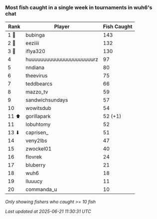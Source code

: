 ### Most fish caught in a single week in tournaments in wuh6's chat
| Rank | Player | Fish Caught |
|------|--------|-----------|
| 1 🥇  | bubinga  | 143 |
| 2 🥈  | eeziiii  | 132 |
| 3 🥉  | iflya320  | 130 |
| 4  | huuuuuuuuuuuuuuuuuuuuuurz  | 97 |
| 5  | nndiana  | 80 |
| 6  | theevirus  | 75 |
| 7  | teddbearcs  | 66 |
| 8  | mazzo_tv  | 59 |
| 9  | sandwichsundays  | 57 |
| 10  | wowitsdub  | 54 |
| 11 ⬆ | gorillapark  | 52 (+1) |
| 11  | lobuhtomy  | 52 |
| 13 ⬇ | caprisen_  | 51 |
| 14  | veny2lbs  | 47 |
| 15  | zwockel01  | 40 |
| 16  | flovrek  | 24 |
| 17  | bluberry  | 21 |
| 18  | wuh6  | 18 |
| 19  | lluuucy  | 11 |
| 20  | commanda_u  | 10 |

_Only showing fishers who caught >= 10 fish_

_Last updated at 2025-06-21 11:30:31 UTC_